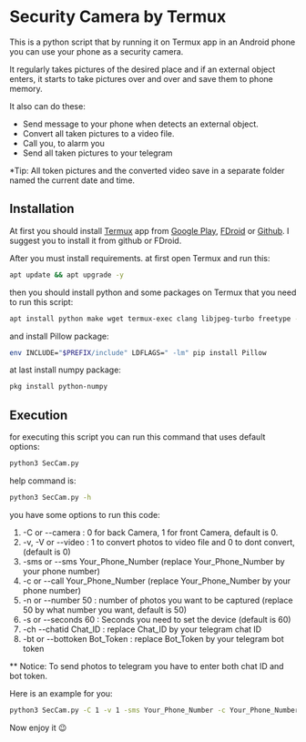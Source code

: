 # Security Camera by Termux

This is a python script that by running it on Termux app in an Android phone you can use your phone as a security camera.

It regularly takes pictures of the desired place and if an external object enters, it starts to take pictures over and over and save them to phone memory.

It also can do these:
- Send message to your phone when detects an external object.
- Convert all taken pictures to a video file.
- Call you, to alarm you
- Send all taken pictures to your telegram

*Tip: All token pictures and the converted video save in a separate folder named the current date and time.



## Installation

At first you should install [Termux](https://github.com/termux/termux-app) app from [Google Play](https://play.google.com/store/apps/details?id=com.termux), [FDroid](https://f-droid.org/packages/com.termux/) or [Github](https://github.com/termux/termux-app/releases). I suggest you to install it from github or FDroid.

After you must install requirements. at first open Termux and run this:

```bash
apt update && apt upgrade -y
```

then you should install  python and some packages on Termux that you need to run this script:


```bash
apt install python make wget termux-exec clang libjpeg-turbo freetype -y
```
and install Pillow package:

```bash
env INCLUDE="$PREFIX/include" LDFLAGS=" -lm" pip install Pillow
```

at last install numpy package:

```bash
pkg install python-numpy
```



## Execution

for executing this script you can run this command that uses default options:

```bash
python3 SecCam.py
```

help command is:

```bash
python3 SecCam.py -h
```

you have some options to run this code:

1. -C or --camera : 0 for back Camera, 1 for front Camera, default is 0.
2. -v, -V or --video : 1 to convert photos to video file and 0 to dont convert, (default is 0)
3. -sms or --sms Your_Phone_Number (replace Your_Phone_Number by your phone number)
4. -c or --call Your_Phone_Number (replace Your_Phone_Number by your phone number)
5. -n or --number 50 : number of photos you want to be captured (replace 50 by what number you want, default is 50)
6. -s or --seconds 60 : Seconds you need to set the device (default is 60)
7. -ch --chatid Chat_ID : replace Chat_ID by your telegram chat ID
8. -bt or --bottoken  Bot_Token : replace Bot_Token by your telegram bot token

** Notice: To send photos to telegram you have to enter both chat ID and bot token.

Here is an example for you:

```bash
python3 SecCam.py -C 1 -v 1 -sms Your_Phone_Number -c Your_Phone_Number -n 200 -s 180 -ch Chat_ID -bt Bot_Token
```
Now enjoy it 😉
